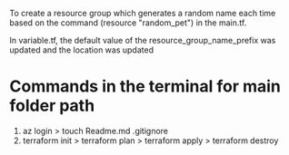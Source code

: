 To create a resource group which generates a random name each time based on the command (resource "random_pet") in the main.tf.

In variable.tf, the default value of the resource_group_name_prefix was updated and the location was updated

# Commands in the terminal for main folder path
1. az login > touch Readme.md .gitignore
2. terraform init > terraform plan > terraform apply > terraform destroy